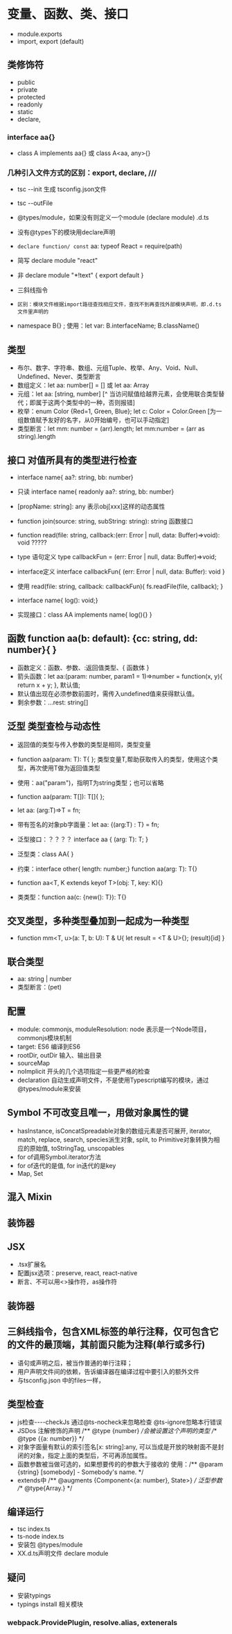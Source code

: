 # 变量、函数、类、接口
+ module.exports
+ import, export (default)

## 类修饰符
+ public
+ private
+ protected
+ readonly
+ static
+ declare,

### interface aa{}
+ class A implements aa{}  或 class A<aa, any>{}


### 几种引入文件方式的区别：export, declare, ///<reference path=".d.ts">
+ tsc --init 生成 tsconfig.json文件
+ tsc --outFile
+ @types/module，如果没有则定义一个module (declare module) .d.ts
+ 没有@types下的模块用declare声明
+ `declare function/ const`  aa: typeof React = require(path)
+ 简写 declare module "react"
+ 非 declare module "*!text" {  export default }
+ 三斜线指令
+ `区别：模块文件根据import路径查找相应文件，查找不到再查找外部模块声明，即.d.ts文件里声明的`

+ namespace B{} ; 使用：let var: B.interfaceName;  B.className()

## 类型
+ 布尔、数字、字符串、数组、元组Tuple、枚举、Any、Void、Null、Undefined、Never、类型断言
+ 数组定义：let aa: number[] = [] 或 let aa: Array<number>
+ 元组：let aa: [string, number]
[^ 当访问赋值给越界元素，会使用联合类型替代；即属于这两个类型中的一种，否则报错]
+ 枚举：enum Color {Red=1, Green, Blue}; let c: Color = Color.Green
[为一组数值赋予友好的名字，从0开始编号，也可以手动指定]
+ 类型断言：let mm: number = (<string>arr).length;  let mm:number = (arr as string).length

## 接口 对值所具有的类型进行检查
+ interface name{ aa?: string, bb: number}
+ 只读 interface name{ readonly aa?: string, bb: number}
+ [propName: string]: any 表示obj[xxx]这样的动态属性
+ function join(source: string, subString: string): string 函数接口
+ function read(file: string, callback:(err: Error | null, data: Buffer)=>void): void    ?????
+ type 语句定义 type callbackFun = (err: Error | null, data: Buffer)=>void;
+ interface定义 interface callbackFun{   (err: Error | null, data: Buffer): void  }
+ 使用 read(file: string, callback: callbackFun){ fs.readFile(file, callback); }

+ interface name{ log(): void;}
+ 实现接口：class AA implements name{
  log(){}
}

## 函数 function aa(b: default): {cc: string, dd: number}{  }
+ 函数定义：函数、参数、:返回值类型、{ 函数体 }
+ 箭头函数：let aa:(param: number, param1 = 1)=>number = function(x, y){ return x + y; }, 默认值;
+ 默认值出现在必须参数前面时，需传入undefined值来获得默认值。
+ 剩余参数：...rest: string[]




## 泛型 类型查检与动态性
+ 返回值的类型与传入参数的类型是相同，类型变量
+ function aa<T>(param: T): T{   }; 类型变量T,帮助获取传入的类型，使用这个类型，再次使用T做为返回值类型
+ 使用：aa<string>("param")，指明T为string类型；也可以省略
+ function aa<T>(param: T[]): T[]{   };
+ let aa: <T>(arg:T)=>T = fn;
+ 带有签名的对象pb字面量：let aa: {<T>(arg:T) : T} = fn;
+ 泛型接口：？？？？
interface aa {
  <T>(arg: T): T;
}

+ 泛型类：class AA<T>{  }
+ 约束：interface other{ length: number;}  function aa<T extends other>(arg: T): T{}
+ function aa<T, K extends keyof T>(obj: T, key: K){}
+ 类类型：function aa<T>(c: {new(): T}): T{}

## 交叉类型，多种类型叠加到一起成为一种类型
+ function mm<T, u>(a: T, b: U): T & U{  let result = <T & U>{}; (<any>result)[id]  }

## 联合类型
+ aa: string | number
+ 类型断言：(<AA>pet)

## 配置
+ module: commonjs, moduleResolution: node 表示是一个Node项目，commonjs模块机制
+ target: ES6 编译到ES6
+ rootDir, outDir 输入、输出目录
+ sourceMap
+ noImplicit 开头的几个选项指定一些更严格的检查
+ declaration 自动生成声明文件，不是使用Typescript编写的模块，通过@types/module来安装


## Symbol 不可改变且唯一，用做对象属性的键
+ hasInstance, isConcatSpreadable对象的数组元素是否可展开, iterator, match, replace, search, species派生对象, split, to Primitive对象转换为相应的原始值, toStringTag, unscopables
+ for of调用Symbol.iterator方法
+ for of迭代的是值, for in迭代的是key
+ Map, Set


## 混入 Mixin
## 装饰器
## JSX
+ .tsx扩展名
+ 配置jsx选项：preserve, react, react-native
+ 断言、不可以用<>操作符，as操作符

## 装饰器


## 三斜线指令，包含XML标签的单行注释，仅可包含它的文件的最顶端，其前面只能为注释(单行或多行)
+ 语句或声明之后，被当作普通的单行注释；
+ 用户声明文件间的依赖，告诉编译器在编译过程中要引入的额外文件
+ 与tsconfig.json 中的files一样，

## 类型检查
+ js检查----checkJs  通过@ts-nocheck来忽略检查  @ts-ignore忽略本行错误
+ JSDos 注解修饰的声明  /** @type {number} */会被设置这个声明的类型   /** @type {{a: number}} */
+ 对象字面量有默认的索引签名[x: string]:any, 可以当成是开放的映射面不是封闭的对象，指定上面的类型后，不可再添加属性。
+ 函数参数被当做可选的，如果想要传的的参数大于接收的 使用：/** @param {string} [somebody] - Somebody's name. */
+ extends中  /**  @augments {Component<{a: number}, State>} */  泛型参数   /** @type{Array.<number>} */



## 编译运行
+ tsc index.ts
+ ts-node index.ts
+ 安装包 @types/module
+ XX.d.ts声明文件  declare module


## 疑问
+ 安装typings
+ typings install 相关模块

### webpack.ProvidePlugin, resolve.alias, extenerals
